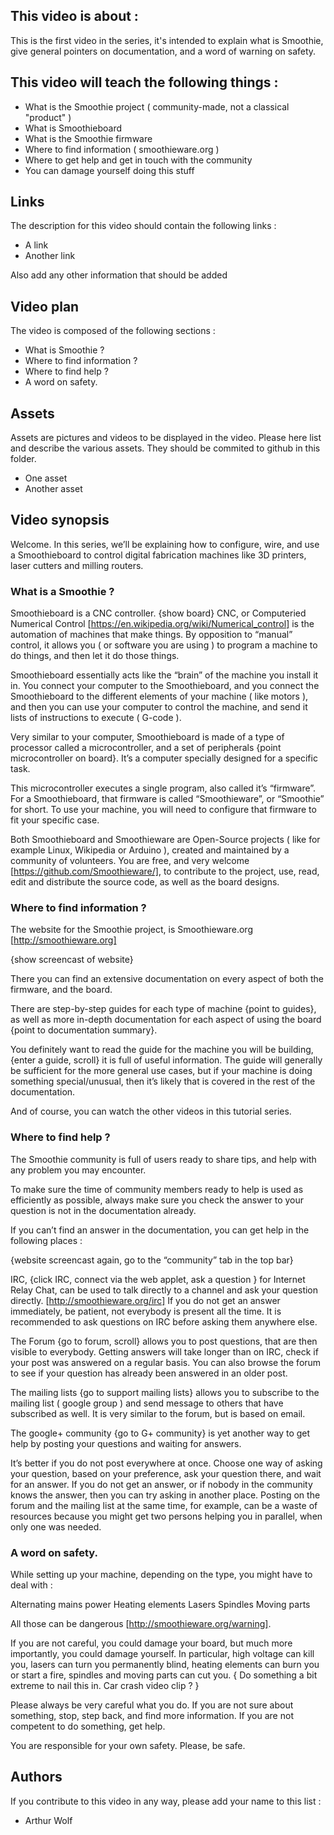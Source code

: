 ## This video is about : 

This is the first video in the series, it's intended to explain what is Smoothie, give general pointers on documentation, and a word of warning on safety.

## This video will teach the following things : 

* What is the Smoothie project ( community-made, not a classical "product" )
* What is Smoothieboard
* What is the Smoothie firmware
* Where to find information ( smoothieware.org )
* Where to get help and get in touch with the community
* You can damage yourself doing this stuff

## Links 

The description for this video should contain the following links : 

* A link
* Another link

Also add any other information that should be added

## Video plan

The video is composed of the following sections : 

* What is Smoothie ?
* Where to find information ?
* Where to find help ?
* A word on safety.

## Assets

Assets are pictures and videos to be displayed in the video.
Please here list and describe the various assets. They should be commited to github in this folder.

* One asset
* Another asset

## Video synopsis

Welcome. 
In this series, we’ll be explaining how to configure, wire, and use a Smoothieboard to control digital fabrication machines like 3D printers, laser cutters and milling routers.

### What is a Smoothie ?

Smoothieboard is a CNC controller. {show board}
CNC, or Computeried Numerical Control [https://en.wikipedia.org/wiki/Numerical_control] is the automation of machines that make things.
By opposition to “manual” control, it allows you ( or software you are using ) to program a machine to do things, and then let it do those things.

Smoothieboard essentially acts like the “brain” of the machine you install it in. 
You connect your computer to the Smoothieboard, and you connect the Smoothieboard to the different elements of your machine ( like motors ), and then you can use your computer to control the machine, and send it lists of instructions to execute ( G-code ).

Very similar to your computer, Smoothieboard is made of a type of processor called a microcontroller, and a set of peripherals {point microcontroller on board}. It’s a computer specially designed for a specific task.

This microcontroller executes a single program, also called it’s “firmware”. For a Smoothieboard, that firmware is called “Smoothieware”, or “Smoothie” for short.
To use your machine, you will need to configure that firmware to fit your specific case.

Both Smoothieboard and Smoothieware are Open-Source projects ( like for example Linux, Wikipedia or Arduino ), created and maintained by a community of volunteers. 
You are free, and very welcome [https://github.com/Smoothieware/], to contribute to the project, use, read, edit and distribute the source code, as well as the board designs.

### Where to find information ?

The website for the Smoothie project, is Smoothieware.org [http://smoothieware.org]

{show screencast of website}

There you can find an extensive documentation on every aspect of both the firmware, and the board.

There are step-by-step guides for each type of machine {point to guides}, as well as more in-depth documentation for each aspect of using the board {point to documentation summary}.

You definitely want to read the guide for the machine you will be building, {enter a guide, scroll} it is full of useful information.
The guide will generally be sufficient for the more general use cases, but if your machine is doing something special/unusual, then it’s likely that is covered in the rest of the documentation.

And of course, you can watch the other videos in this tutorial series.

### Where to find help ?

The Smoothie community is full of users ready to share tips, and help with any problem you may encounter.

To make sure the time of community members ready to help is used as efficiently as possible, always make sure you check the answer to your question is not in the documentation already.

If you can’t find an answer in the documentation, you can get help in the following places : 

{website screencast again, go to the “community” tab in the top bar}

IRC, {click IRC, connect via the web applet, ask a question } for Internet Relay Chat, can be used to talk directly to a channel and ask your question directly.  [http://smoothieware.org/irc]
If you do not get an answer immediately, be patient, not everybody is present all the time.
It is recommended to ask questions on IRC before asking them anywhere else.

The Forum {go to forum, scroll} allows you to post questions, that are then visible to everybody. Getting answers will take longer than on IRC, check if your post was answered on a regular basis.
You can also browse the forum to see if your question has already been answered in an older post.

The mailing lists {go to support mailing lists} allows you to subscribe to the mailing list ( google group ) and send message to others that have subscribed as well. It is very similar to the forum, but is based on email.

The google+ community {go to G+ community} is yet another way to get help by posting your questions and waiting for answers.

It’s better if you do not post everywhere at once. Choose one way of asking your question, based on your preference, ask your question there, and wait for an answer. If you do not get an answer, or if nobody in the community knows the answer, then you can try asking in another place.
Posting on the forum and the mailing list at the same time, for example, can be a waste of resources because you might get two persons helping you in parallel, when only one was needed. 

### A word on safety.

While setting up your machine, depending on the type, you might have to deal with : 

Alternating mains power
Heating elements
Lasers
Spindles
Moving parts

All those can be dangerous [http://smoothieware.org/warning]. 

If you are not careful, you could damage your board, but much more importantly, you could damage yourself.
In particular, high voltage can kill you, lasers can turn you permanently blind, heating elements can burn you or start a fire, spindles and moving parts can cut you.
{ Do something a bit extreme to nail this in. Car crash video clip ? }

Please always be very careful what you do. 
If you are not sure about something, stop, step back, and find more information.
If you are not competent to do something, get help.

You are responsible for your own safety. Please, be safe. 

## Authors

If you contribute to this video in any way, please add your name to this list : 

* Arthur Wolf

